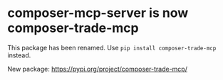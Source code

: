 # composer-mcp-server is now composer-trade-mcp

This package has been renamed. Use `pip install composer-trade-mcp` instead.

New package: https://pypi.org/project/composer-trade-mcp/

